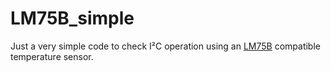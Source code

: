 # LM75B_simple
Just a very simple code to check I²C operation using an [LM75B](https://www.nxp.com/products/sensors/ic-digital-temperature-sensors/digital-temperature-sensor-and-thermal-watchdog:LM75B) compatible temperature sensor. 
